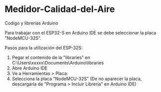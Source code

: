 # Medidor-Calidad-del-Aire
Codigo y librerías Arduino

Para trabajar con el ESP32-S en Arduino IDE se debe seleccionar la placa "NodeMCU-32S".

Pasos para la utilización del ESP-32S:

1. Pegar el contenido de la "libraries" en C:\Users\xxxxx\Documents\Arduino\libraries
2. Abre Arduino IDE
3. Ve a Herramientas > Placa:
4. Selecciona la placa "NodeMCU-32S" (De no aparecer la placa, descargarla de "Programa > Incluir Librería" en Arduino IDE)
